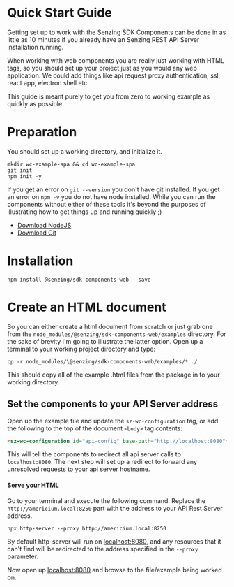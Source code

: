 # Quick Start Guide

Getting set up to work with the Senzing SDK Components can be done in as little as 10 minutes if you already have an Senzing REST API Server installation running. 

When working with web components you are really just working with HTML tags, so you should set up your project just as you would any web application. We could add things like api request proxy authentication, ssl, react app, electron shell etc. 

This guide is meant purely to get you from zero to working example as quickly as possible.

# Preparation

You should set up a working directory, and initialize it.

```terminal
mkdir wc-example-spa && cd wc-example-spa
git init
npm init -y
```

If you get an error on `git --version` you don't have git installed. If you get an error on `npm -v` you do not have node installed. While you can run the components without either of these tools it's beyond the purposes of illustrating how to get things up and running quickly  ;)

- [Download NodeJS](https://nodejs.org/)
- [Download Git](https://git-scm.com/download)

# Installation
```terminal
npm install @senzing/sdk-components-web --save
```

# Create an HTML document

So you can either create a html document from scratch or just grab one from the `node_modules/@senzing/sdk-components-web/examples` directory. For the sake of brevity I'm going to illustrate the latter option. Open up a terminal to your working project directory and type:

```terminal
cp -r node_modules/\@senzing/sdk-components-web/examples/* ./
```

This should copy all of the example .html files from the package in to your working directory.

## Set the components to your API Server address

Open up the example file and update the `sz-wc-configuration` tag, or add the following to the top of the document `<body>` tag contents:
```html
<sz-wc-configuration id="api-config" base-path="http://localhost:8080"></sz-wc-configuration>
```
This will tell the components to redirect all api server calls to `localhost:8080`. The next step will set up a redirect to forward any unresolved requests to your api server hostname.

#### Serve your HTML

Go to your terminal and execute the following command. Replace the `http://americium.local:8250` part with the address to your API Rest Server address.

```terminal
npx http-server --proxy http://americium.local:8250
```

By default http-server will run on [localhost:8080](http://localhost:8080), and any resources that it can't find will be redirected to the address specified in the `--proxy` parameter.

Now open up [localhost:8080](http://localhost:8080) and browse to the file/example being worked on.
